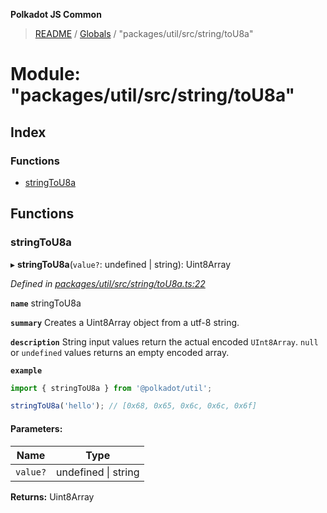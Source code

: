 **Polkadot JS Common**

> [README](../README.md) / [Globals](../globals.md) / "packages/util/src/string/toU8a"

# Module: "packages/util/src/string/toU8a"

## Index

### Functions

* [stringToU8a](_packages_util_src_string_tou8a_.md#stringtou8a)

## Functions

### stringToU8a

▸ **stringToU8a**(`value?`: undefined \| string): Uint8Array

*Defined in [packages/util/src/string/toU8a.ts:22](https://github.com/polkadot-js/common/blob/bd1735ca/packages/util/src/string/toU8a.ts#L22)*

**`name`** stringToU8a

**`summary`** Creates a Uint8Array object from a utf-8 string.

**`description`** 
String input values return the actual encoded `UInt8Array`. `null` or `undefined` values returns an empty encoded array.

**`example`** 
<BR>

```javascript
import { stringToU8a } from '@polkadot/util';

stringToU8a('hello'); // [0x68, 0x65, 0x6c, 0x6c, 0x6f]
```

#### Parameters:

Name | Type |
------ | ------ |
`value?` | undefined \| string |

**Returns:** Uint8Array
